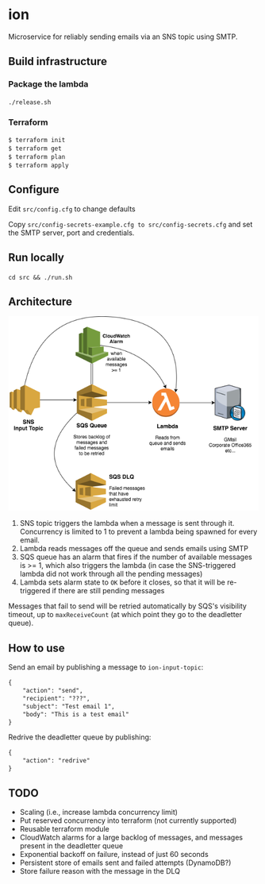 # ion

Microservice for reliably sending emails via an SNS topic using SMTP.

## Build infrastructure
### Package the lambda
`./release.sh`

### Terraform
`$ terraform init`  
`$ terraform get`  
`$ terraform plan`  
`$ terraform apply`  

## Configure
Edit `src/config.cfg` to change defaults  

Copy `src/config-secrets-example.cfg to src/config-secrets.cfg` and set the SMTP server, port and credentials.  

## Run locally
`cd src && ./run.sh`

## Architecture

![SNS -> SQS -> Lambda -> SMTP](ion.png)

1. SNS topic triggers the lambda when a message is sent through it. Concurrency is limited to 1 to prevent a lambda being spawned for every email.
2. Lambda reads messages off the queue and sends emails using SMTP
3. SQS queue has an alarm that fires if the number of available messages is >= 1, which also triggers the lambda (in case the SNS-triggered lambda did not work through all the pending messages)
4. Lambda sets alarm state to `OK` before it closes, so that it will be re-triggered if there are still pending messages

Messages that fail to send will be retried automatically by SQS's visibility timeout, up to `maxReceiveCount` (at which point they go to the deadletter queue).

## How to use

Send an email by publishing a message to `ion-input-topic`:
```
{
	"action": "send",
	"recipient": "???",
	"subject": "Test email 1",
	"body": "This is a test email"
}
```

Redrive the deadletter queue by publishing:
```
{
	"action": "redrive"
}
```

## TODO
- Scaling (i.e., increase lambda concurrency limit)
- Put reserved concurrency into terraform (not currently supported)
- Reusable terraform module
- CloudWatch alarms for a large backlog of messages, and messages present in the deadletter queue
- Exponential backoff on failure, instead of just 60 seconds
- Persistent store of emails sent and failed attempts (DynamoDB?)
- Store failure reason with the message in the DLQ

